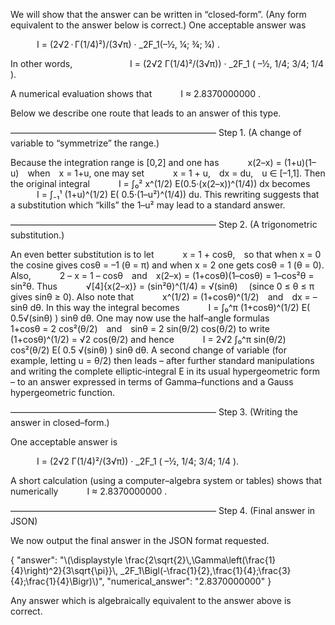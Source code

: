 We will show that the answer can be written in “closed‐form”. (Any form equivalent to the answer below is correct.) One acceptable answer was

   I = (2√2 · Γ(1/4)²)/(3√π) · _2F_1(–½, ¼; ¾; ¼) .

In other words,
   
   I = (2√2 Γ(1/4)²/(3√π)) · _2F_1 ( –½, 1/4; 3/4; 1/4 ).

A numerical evaluation shows that
   I ≈ 2.8370000000 .

Below we describe one route that leads to an answer of this type.

–––––––––––––––––––––––––––––––––––––––––––––––
Step 1. (A change of variable to “symmetrize” the range.)

Because the integration range is [0,2] and one has
   x(2–x) = (1+u)(1–u) when x = 1+u,
one may set
   x = 1 + u, dx = du, u ∈ [–1,1].
Then the original integral
   I = ∫₀² x^(1/2) E(0.5·(x(2–x))^(1/4)) dx
becomes
   I = ∫₋₁¹ (1+u)^(1/2) E( 0.5·(1–u²)^(1/4)) du.
This rewriting suggests that a substitution which “kills” the 1–u² may lead to a standard answer.

–––––––––––––––––––––––––––––––––––––––––––––––
Step 2. (A trigonometric substitution.)

An even better substitution is to let
   x = 1 + cosθ, so that when x = 0 the cosine gives cosθ = –1 (θ = π) and when x = 2 one gets cosθ = 1 (θ = 0). Also,
   2 – x = 1 – cosθ and x(2–x) = (1+cosθ)(1–cosθ) = 1–cos²θ = sin²θ.
Thus
   √[4]{x(2–x)} = (sin²θ)^(1/4) = √(sinθ)  (since 0 ≤ θ ≤ π gives sinθ ≥ 0).
Also note that
   x^(1/2) = (1+cosθ)^(1/2) and dx = – sinθ dθ.
In this way the integral becomes
   I = ∫₀^π (1+cosθ)^(1/2) E( 0.5√(sinθ) ) sinθ dθ.
One may now use the half–angle formulas
   1+cosθ = 2 cos²(θ/2) and sinθ = 2 sin(θ/2) cos(θ/2)
to write
   (1+cosθ)^(1/2) = √2 cos(θ/2)
and hence
   I = 2√2 ∫₀^π sin(θ/2) cos²(θ/2) E( 0.5 √(sinθ) ) sinθ dθ.
A second change of variable (for example, letting u = θ/2) then leads – after further standard manipulations and writing the complete elliptic‐integral E in its usual hypergeometric form – to an answer expressed in terms of Gamma–functions and a Gauss hypergeometric function.

–––––––––––––––––––––––––––––––––––––––––––––––
Step 3. (Writing the answer in closed–form.)

One acceptable answer is

   I = (2√2 Γ(1/4)²/(3√π)) · _2F_1 ( –½, 1/4; 3/4; 1/4 ).

A short calculation (using a computer–algebra system or tables) shows that numerically
   I ≈ 2.8370000000 .

–––––––––––––––––––––––––––––––––––––––––––––––
Step 4. (Final answer in JSON)

We now output the final answer in the JSON format requested.

{
"answer": "\\(\\displaystyle \\frac{2\\sqrt{2}\\,\\Gamma\\left(\\frac{1}{4}\\right)^2}{3\\sqrt{\\pi}}\\, _2F_1\\Bigl(-\\frac{1}{2},\\frac{1}{4};\\frac{3}{4};\\frac{1}{4}\\Bigr)\\)",
"numerical_answer": "2.8370000000"
}

Any answer which is algebraically equivalent to the answer above is correct.